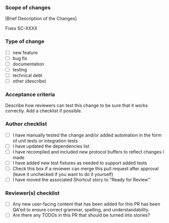 ### Scope of changes

[Brief Description of the Changes]

Fixes SC-XXXX

### Type of change

- [ ] new feature
- [ ] bug fix
- [ ] documentation
- [ ] testing
- [ ] technical debt
- [ ] other (describe)

### Acceptance criteria

Describe how reviewers can test this change to be sure that it works correctly. Add a checklist if possible.

### Author checklist

- [ ] I have manually tested the change and/or added automation in the form of unit tests or integration tests
- [ ]  I have updated the dependencies list
- [ ]  I have recompiled and included new protocol buffers to reflect changes I made
- [ ]  I have added new test fixtures as needed to support added tests
- [ ]  Check this box if a reviewer can merge this pull request after approval (leave it unchecked if you want to do it yourself)
- [ ]  I have moved the associated Shortcut story to "Ready for Review"

### Reviewer(s) checklist

- [ ] Any new user-facing content that has been added for this PR has been QA'ed to ensure correct grammar, spelling, and understandability.
- [ ] Are there any TODOs in this PR that should be turned into stories?